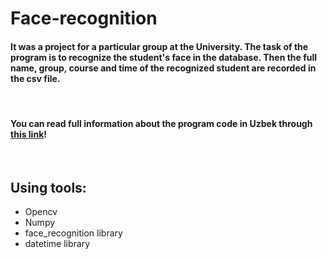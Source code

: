 # Face-recognition
<h4>
  It was a project for a particular group at the University. The task of the program is to recognize the student's face in the database. Then the full name, group,     course and time of the recognized student are recorded in the csv file.
</h4>
</br>
<h4>
  You can read full information about the program code in Uzbek through <a         href="https://github.com/Shohruhtukhtashev/FaceRecognition/blob/8a96f0769d8cde913c83d59e8b1521eef7865a8b/Kamera%20yordamida%20yuzni%20tanib%20olish%20dasturi(for%20githu  b).pdf">this link</a>!
</h4>
</br>
<h2>
  Using tools:
</h2>
<ul>
  <li>Opencv</li>
  <li>Numpy</li>
  <li>face_recognition library</li>
  <li>datetime library</li>
</ul>
  
